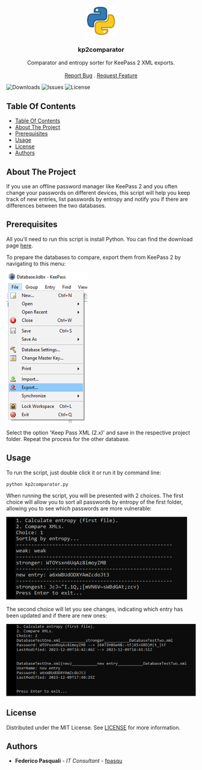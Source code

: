 <br/>
<p align="center">
  <a href="https://github.com/fpasqu/kp2comparator">
    <img src="images/logo.png" alt="Logo" width="80" height="80">
  </a>

  <h3 align="center">kp2comparator</h3>

  <p align="center">
    Comparator and entropy sorter for KeePass 2 XML exports.
    <br/>
    <br/>
    <a href="https://github.com/fpasqu/kp2comparator/issues">Report Bug</a>
    .
    <a href="https://github.com/fpasqu/kp2comparator/issues">Request Feature</a>
  </p>
</p>

![Downloads](https://img.shields.io/github/downloads/fpasqu/kp2comparator/total.svg) ![Issues](https://img.shields.io/github/issues/fpasqu/kp2comparator) 
![License](https://img.shields.io/github/license/fpasqu/kp2comparator) 

## Table Of Contents

- [Table Of Contents](#table-of-contents)
- [About The Project](#about-the-project)
- [Prerequisites](#prerequisites)
- [Usage](#usage)
- [License](#license)
- [Authors](#authors)

## About The Project

If you use an offline password manager like KeePass 2 and you often change your passwords on different devices, this script will help you keep track of new entries, list passwords by entropy and notify you if there are differences between the two databases.

## Prerequisites

All you'll need to run this script is install Python. You can find the download page [here](https://www.python.org/downloads/).

To prepare the databases to compare, export them from KeePass 2 by navigating to this menu:

![Screen Shot1](images/screenshot_1.png)

Select the option 'Keep Pass XML (2.x)' and save in the respective project folder. Repeat the process for the other database.

## Usage

To run the script, just double click it or run it by command line:

```sh
python kp2comparator.py
```

When running the script, you will be presented with 2 choices. The first choice will allow you to sort all passwords by entropy of the first folder, allowing you to see which passwords are more vulnerable:

![Screen Shot2](images/screenshot_2.png)

The second choice will let you see changes, indicating which entry has been updated and if there are new ones:

![Screen Shot3](images/screenshot_3.png)

## License

Distributed under the MIT License. See [LICENSE](https://github.com/fpasqu/kp2comparator/blob/main/LICENSE) for more information.

## Authors

* **Federico Pasquali** - *IT Consultant* - [fpasqu](https://github.com/fpasqu/)
